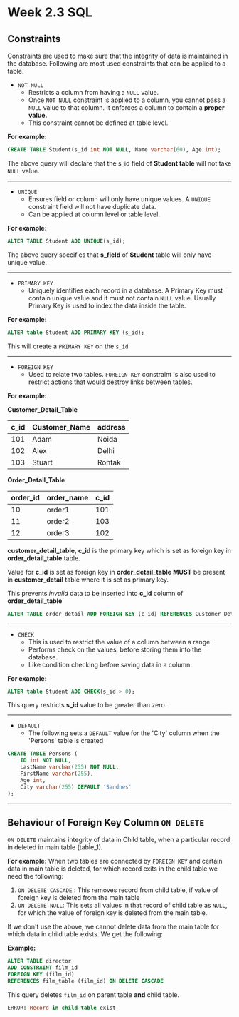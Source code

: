 # Week 2.3 SQL

## Constraints

Constraints are used to make sure that the integrity of data is maintained in the database. Following are most used constraints that can be applied to a table.

- `NOT NULL` 
    - Restricts a column from having a `NULL` value.
    - Once `NOT NULL` constraint is applied to a column, you cannot pass a `NULL` value to that column. It enforces a column to contain a **proper value.**
    - This constraint cannot be defined at table level.

**For example:**
```sql
CREATE TABLE Student(s_id int NOT NULL, Name varchar(60), Age int);
```

The above query will declare that the s_id field of **Student table** will not take `NULL` value.

---
- `UNIQUE`
    - Ensures field or column will only have unique values. A `UNIQUE` constraint field will not have duplicate data.
    - Can be applied at column level or table level.

**For example:**
```sql
ALTER TABLE Student ADD UNIQUE(s_id);
```

The above query specifies that **s_field** of **Student** table will only have unique value.

---
- `PRIMARY KEY`
    - Uniquely identifies each record in a database. A Primary Key must contain unique value and it must not contain `NULL` value. Usually Primary Key is used to index the data inside the table.
    
**For example:**

```sql
ALTER table Student ADD PRIMARY KEY (s_id);
```

This will create a `PRIMARY KEY` on the `s_id`

 ---
 
- `FOREIGN KEY`
    - Used to relate two tables. `FOREIGN KEY` constraint is also used to restrict actions that would destroy links between tables.

**For example:**

**Customer_Detail_Table**

**c_id** | **Customer_Name** | **address** 
----|----|----
101| Adam| Noida
102| Alex| Delhi
103| Stuart|Rohtak

**Order_Detail_Table**

**order_id**|**order_name**|**c_id**
-----|-----|-----
10|order1|101
11|order2|103
12|order3|102

**customer_detail_table**, **c_id** is the primary key which is set as foreign key in **order_detail_table** table.

Value for **c_id** is set as foreign key in **order_detail_table** **MUST** be present in **customer_detail** table where it is set as primary key.

This prevents *invalid* data to be inserted into **c_id** column of **order_detail_table**

```sql
ALTER TABLE order_detail ADD FOREIGN KEY (c_id) REFERENCES Customer_Detail(c_id);
```

---

- `CHECK`
    - This is used to restrict the value of a column between a range. 
    - Performs check on the values, before storing them into the database.
    - Like condition checking before saving data in a column.

**For example:**
```sql
ALTER table Student ADD CHECK(s_id > 0);
```

This query restricts **s_id** value to be greater than zero.

---
- `DEFAULT`
    - The following sets a `DEFAULT` value for the 'City' column when the 'Persons' table is created 
```sql
CREATE TABLE Persons (
    ID int NOT NULL,
    LastName varchar(255) NOT NULL,
    FirstName varchar(255),
    Age int,
    City varchar(255) DEFAULT 'Sandnes'
);
```
---
    
## Behaviour of Foreign Key Column `ON DELETE`

`ON DELETE` maintains integrity of data in Child table, when a particular record in deleted in main table (table_1).

**For example:** When two tables are connected by `FOREIGN KEY` and certain data in main table is deleted, for which record exits in the child table we need the following:

1. `ON DELETE CASCADE` : This removes record from child table, if value of foreign key is deleted from the main table
2. `ON DELETE NULL`: This sets all values in that record of child table as `NULL`, for which the value of foreign key is deleted from the main table. 

If we don't use the above, we cannot delete data from the main table for which data in child table exists. We get the following:

**Example:**

```sql
ALTER TABLE director
ADD CONSTRAINT film_id
FOREIGN KEY (film_id) 
REFERENCES film_table (film_id) ON DELETE CASCADE
```

This query deletes `film_id` on parent table **and** child table.

```sql
ERROR: Record in child table exist
```

